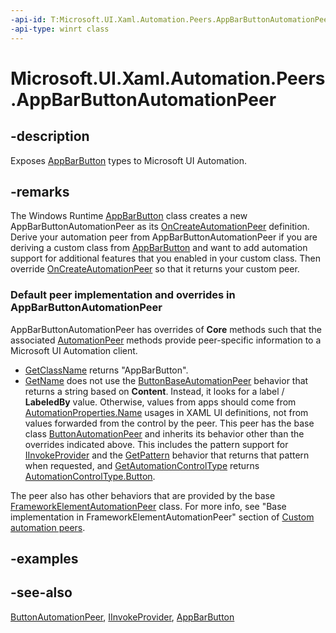 ```yaml
---
-api-id: T:Microsoft.UI.Xaml.Automation.Peers.AppBarButtonAutomationPeer
-api-type: winrt class
---
```


<!-- Class syntax.
public class AppBarButtonAutomationPeer : Windows.UI.Xaml.Automation.Peers.ButtonAutomationPeer, Windows.UI.Xaml.Automation.Peers.IAppBarButtonAutomationPeer
-->

# Microsoft.UI.Xaml.Automation.Peers.AppBarButtonAutomationPeer

## -description
Exposes [AppBarButton](../microsoft.ui.xaml.controls/appbarbutton.md) types to Microsoft UI Automation.

## -remarks
The Windows Runtime  [AppBarButton](../microsoft.ui.xaml.controls/appbarbutton.md) class creates a new AppBarButtonAutomationPeer as its [OnCreateAutomationPeer](../microsoft.ui.xaml/uielement_oncreateautomationpeer_1478162674.md) definition. Derive your automation peer from AppBarButtonAutomationPeer if you are deriving a custom class from [AppBarButton](../microsoft.ui.xaml.controls/appbarbutton.md) and want to add automation support for additional features that you enabled in your custom class. Then override [OnCreateAutomationPeer](../microsoft.ui.xaml/uielement_oncreateautomationpeer_1478162674.md) so that it returns your custom peer.

### Default peer implementation and overrides in **AppBarButtonAutomationPeer**

AppBarButtonAutomationPeer has overrides of **Core** methods such that the associated [AutomationPeer](automationpeer.md) methods provide peer-specific information to a Microsoft UI Automation client.

+ [GetClassName](automationpeer_getclassname_614238974.md) returns "AppBarButton".
+ [GetName](automationpeer_getname_1386609741.md) does not use the [ButtonBaseAutomationPeer](buttonbaseautomationpeer.md) behavior that returns a string based on **Content**. Instead, it looks for a label / **LabeledBy** value. Otherwise, values from apps should come from [AutomationProperties.Name](/uwp/api/microsoft.ui.xaml.automation.automationproperties#xaml-attached-properties) usages in XAML UI definitions, not from values forwarded from the control by the peer.
This peer has the base class [ButtonAutomationPeer](buttonautomationpeer.md) and inherits its behavior other than the overrides indicated above. This includes the pattern support for [IInvokeProvider](../microsoft.ui.xaml.automation.provider/iinvokeprovider.md) and the [GetPattern](automationpeer_getpattern_1700082720.md) behavior that returns that pattern when requested, and [GetAutomationControlType](automationpeer_getautomationcontroltype_1156384152.md) returns [AutomationControlType.Button](automationcontroltype.md).

The peer also has other behaviors that are provided by the base [FrameworkElementAutomationPeer](frameworkelementautomationpeer.md) class. For more info, see "Base implementation in FrameworkElementAutomationPeer" section of [Custom automation peers](/windows/uwp/accessibility/custom-automation-peers).

## -examples

## -see-also
[ButtonAutomationPeer](buttonautomationpeer.md), [IInvokeProvider](../microsoft.ui.xaml.automation.provider/iinvokeprovider.md), [AppBarButton](../microsoft.ui.xaml.controls/appbarbutton.md)
